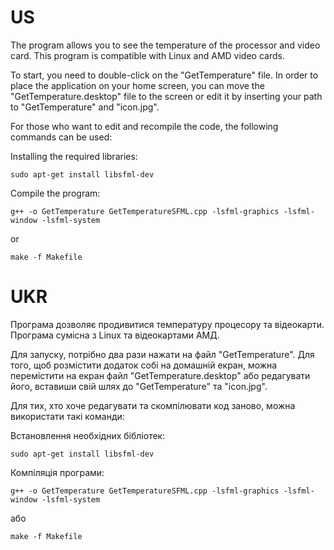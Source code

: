 # US
The program allows you to see the temperature of the processor and video card.
This program is compatible with Linux and AMD video cards.

To start, you need to double-click on the "GetTemperature" file. 
In order to place the application on your home screen, you can move 
the "GetTemperature.desktop" file to the screen or edit it by inserting your 
path to "GetTemperature" and "icon.jpg".

For those who want to edit and recompile the code, the following commands can be used:

Installing the required libraries:
```
sudo apt-get install libsfml-dev
```
Compile the program:
```
g++ -o GetTemperature GetTemperatureSFML.cpp -lsfml-graphics -lsfml-window -lsfml-system
```
or
```
make -f Makefile
```

# UKR
Програма дозволяє продивитися температуру процесору та відеокарти.
Програма сумісна з Linux та відеокартами АМД.

Для запуску, потрібно два рази нажати на файл "GetTemperature". 
Для того, щоб розмістити додаток собі на домашній екран, можна 
перемістити на екран файл "GetTemperature.desktop" або редагувати його, 
вставиши свій шлях до  "GetTemperature" та "icon.jpg".

Для тих, хто хоче редагувати та скомпілювати  код заново, можна використати такі команди:

Встановлення необхідних бібліотек:
```
sudo apt-get install libsfml-dev
```
Компіляція програми:
```
g++ -o GetTemperature GetTemperatureSFML.cpp -lsfml-graphics -lsfml-window -lsfml-system
```
або
```
make -f Makefile
```
